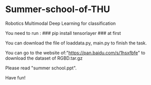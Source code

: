 # Summer-school-of-THU
Robotics Multimodal Deep Learning  for classification

You need to run : ### pip install tensorlayer ### at first

You can download the file of loaddata.py, main.py to finish the task.

You can go to the website of:"https://pan.baidu.com/s/1hsxfbfe" to download the dataset of RGBD.tar.gz

Please read "summer school.ppt".

Have fun!
